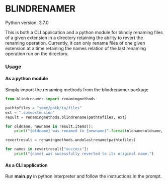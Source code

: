 # BLINDRENAMER
Python version: 3.7.0

This is both a CLI application and a python module for blindly renaming files of a given extension in a directory retaining the ability to revert the renaming operation.
Currently, it can only rename files of one given extension at a time retaining the names relation of the last renaming operation run on the directory.

### Usage
#### As a python module
Simply import the renaming methods from the blindrenamer package
```python
from blindrenamer import renamingmethods

pathtofiles = "some/path/to/files"
ext = ".someextension"
result = renamingmethods.blindrename(pathtofiles, ext)

for oldname, newname in result.items():
    print("{oldname} was renamed to {newname}".format(oldname=oldname, newname=newname))

revertresult = renamingmethods.undolastrename(pathtofiles)

for names in revertresult["success"]:
    print("{name} was sucessfully reverted to its original name.")
```
#### As a CLI application
Run **main.py** in python interpreter and follow the instructions in the prompt.